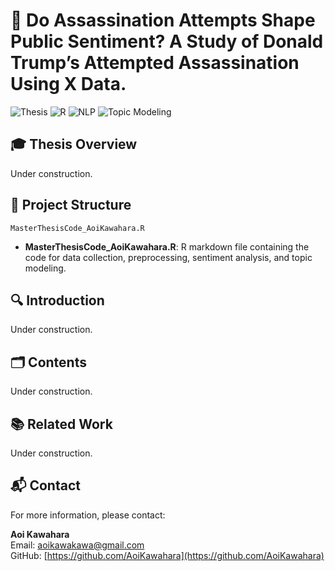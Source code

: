 # 📘 Do Assassination Attempts Shape Public Sentiment? A Study of Donald Trump’s Attempted Assassination Using X Data.
![Thesis](https://img.shields.io/badge/Thesis-Ongoing-brightgreen)
![R](https://https://img.shields.io/badge/R-blue)
![NLP](https://img.shields.io/badge/NLP-Sentiment%20Analysis-yellowgreen)
![Topic Modeling](https://img.shields.io/badge/Topic%20Modeling-LDA-blueviolet)

## 🎓 Thesis Overview

Under construction.

## 📂 Project Structure

```
MasterThesisCode_AoiKawahara.R
```

- **MasterThesisCode_AoiKawahara.R**: R markdown file containing the code for data collection, preprocessing, sentiment analysis, and topic modeling.

## 🔍 Introduction

Under construction.

## 🗂️ Contents

Under construction.

## 📚 Related Work

Under construction.

## 📬 Contact

For more information, please contact:

**Aoi Kawahara**  
Email: [aoikawakawa@gmail.com](mailto:aoikawakawa@gmail.com)  
GitHub: [https://github.com/AoiKawahara](https://github.com/AoiKawahara)
